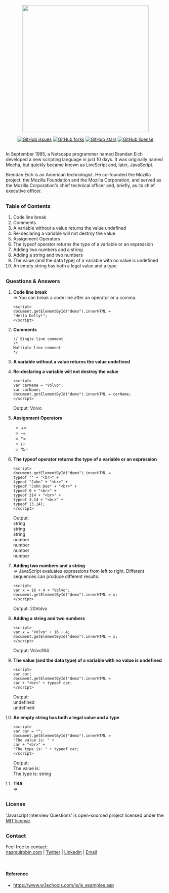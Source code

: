 <p align="center"><a href="https://nazmulrobin.com" target="_blank"><img src="http://laravel.nazmulrobin.com/images/nhrrob/nhrblog-logo-white.png" width="400"></a></p>

<p align="center">
<a href="https://github.com/nhrrob/javascript-interview-questions/issues"><img alt="GitHub issues" src="https://img.shields.io/github/issues/nhrrob/javascript-interview-questions"></a>
<a href="https://github.com/nhrrob/javascript-interview-questions/network"><img alt="GitHub forks" src="https://img.shields.io/github/forks/nhrrob/javascript-interview-questions"></a>
<a href="https://github.com/nhrrob/javascript-interview-questions/stargazers"><img alt="GitHub stars" src="https://img.shields.io/github/stars/nhrrob/javascript-interview-questions"></a>
<a href="https://github.com/nhrrob/javascript-interview-questions/blob/master/LICENSE.md"><img alt="GitHub license" src="https://img.shields.io/github/license/nhrrob/javascript-interview-questions"></a>

</p>

## 


In September 1995, a Netscape programmer named Brandan Eich developed a new scripting language in just 10 days. It was originally named Mocha, but quickly became known as LiveScript and, later, JavaScript. <br>

Brendan Eich is an American technologist. He co-founded the Mozilla project, the Mozilla Foundation and the Mozilla Corporation, and served as the Mozilla Corporation's chief technical officer and, briefly, as its chief executive officer. 

## 


### Table of Contents

1. Code line break
2. Comments
3. A variable without a value returns the value undefined
4. Re-declaring a variable will not destroy the value
5. Assignment Operators
6. The typeof operator returns the type of a variable or an expression
7. Adding two numbers and a string
8. Adding a string and two numbers
9. The value (and the data type) of a variable with no value is undefined
10. An empty string has both a legal value and a type

## 


### Questions & Answers
1. **Code line break** <br>
=> You can break a code line after an operator or a comma.
    ```
    <script>
    document.getElementById("demo").innerHTML =
    "Hello Dolly!";
    </script>
    ```

2. **Comments** <br>
    ```
    // Single line comment 
    /*
    Multiple line comment
    */
    ```

3. **A variable without a value returns the value undefined**

4. **Re-declaring a variable will not destroy the value**
    ```
    <script>
    var carName = "Volvo";
    var carName;
    document.getElementById("demo").innerHTML = carName;
    </script>
    ```
    Output: Volvo

5. **Assignment Operators**
    - +=
    - -=
    - *=
    - /=
    - %=

6. **The typeof operator returns the type of a variable or an expression**
    ```
    <script>
    document.getElementById("demo").innerHTML = 
    typeof "" + "<br>" +
    typeof "John" + "<br>" + 
    typeof "John Doe" + "<br>" +
    typeof 0 + "<br>" +
    typeof 314 + "<br>" +
    typeof 3.14 + "<br>" +
    typeof (3.14);
    </script>
    ```
    Output: <br>
    string <br>
    string <br>
    string <br>
    number <br> 
    number <br>
    number <br>
    number <br>

7. **Adding two numbers and a string**
<br>=> JavaScript evaluates expressions from left to right. Different sequences can produce different results:
    ```
    <script>
    var x = 16 + 4 + "Volvo";
    document.getElementById("demo").innerHTML = x;
    </script>
    ```
    Output: 20Volvo

8. **Adding a string and two numbers**
    ```
    <script>
    var x = "Volvo" + 16 + 4;
    document.getElementById("demo").innerHTML = x;
    </script>
    ```
    Output: Volvo164


9. **The value (and the data type) of a variable with no value is undefined**
    ```
    <script>
    var car;
    document.getElementById("demo").innerHTML =
    car + "<br>" + typeof car;
    </script>
    ```
    Output: <br>
    undefined <br>
    undefined <br>

10. **An empty string has both a legal value and a type**
    ```
    <script>
    var car = "";
    document.getElementById("demo").innerHTML =
    "The value is: " +
    car + "<br>" +
    "The type is: " + typeof car;
    </script>
    ```
    Output: <br>
    The value is:<br>
    The type is: string<br>


11. **TBA**
<br>=> 

## 


### License

'Javascript Interview Questions' is open-sourced project licensed under the [MIT license](https://opensource.org/licenses/MIT).

##


### Contact

Feel free to contact:  
<a href="https://www.nazmulrobin.com/">nazmulrobin.com</a> | <a href="https://twitter.com/nhr_rob">Twitter</a> | <a href="https://www.linkedin.com/in/nhrrob/">Linkedin</a> | <a href="mailto:robin.sust08@gmail.com">Email</a>

<br>

#### Reference
- https://www.w3schools.com/js/js_examples.asp
